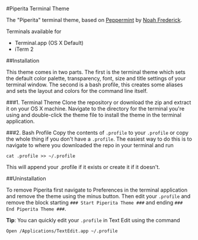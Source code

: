#Piperita Terminal Theme

The "Piperita" terminal theme, based on [Peppermint](http://noahfrederick.com/blog/2011/lion-terminal-theme-peppermint/) by [Noah Frederick](http://noahfrederick.com/).

Terminals available for
* Terminal.app (OS X Default)
* iTerm 2

##Installation

This theme comes in two parts. The first is the terminal theme which sets the default color palette, transparency, font, size and title settings of your terminal window. The second is a bash profile, this creates some aliases and sets the layout and colors for the command line itself.     

###1. Terminal Theme
Clone the repository or download the zip and extract it on your OS X machine. Navigate to the directory for the terminal you're using and double-click the theme file to install the theme in the terminal application.

###2. Bash Profile
Copy the contents of `.profile` to your `.profile` or copy the whole thing if you don't have a `.profile`. The easiest way to do this is to navigate to where you downloaded the repo in your terminal and run

```
cat .profile >> ~/.profile
```

This will append your .profile if it exists or create it if it doesn't.

##Uninstallation

To remove Piperita first navigate to Preferences in the terminal application and remove the theme using the minus button. Then edit your `.profile` and remove the block starting `### Start Piperita Theme ###` and ending `### End Piperita Theme ###`.

__Tip__: You can quickly edit your `.profile` in Text Edit using the command

```
Open /Applications/TextEdit.app ~/.profile
```
